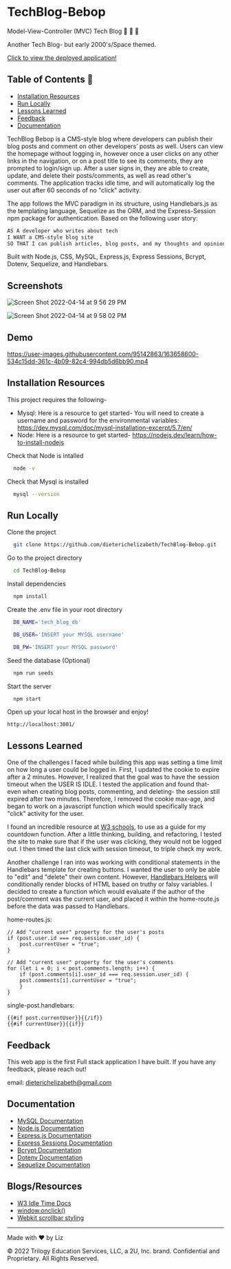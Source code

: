 # TechBlog-Bebop

Model-View-Controller (MVC) Tech Blog 🌟 🌚 🌙

Another Tech Blog- but early 2000's/Space themed.

[Click to view the deployed application!](https://agile-lake-02431.herokuapp.com/)

## Table of Contents 🌱

- [Installation Resources](#Installation-Resources)
- [Run Locally](#Run-Locally)
- [Lessons Learned](#Lessons-Learned)
- [Feedback](#Feedback)
- [Documentation](#Documentation)

TechBlog Bebop is a CMS-style blog where developers can publish their blog posts and comment on other developers’ posts as well. Users can view the homepage without logging in, however once a user clicks on any other links in the navigation, or on a post title to see its comments, they are prompted to login/sign up. After a user signs in, they are able to create, update, and delete their posts/comments, as well as read other's comments. The application tracks idle time, and will automatically log the user out after 60 seconds of no "click" activity.

The app follows the MVC paradigm in its structure, using Handlebars.js as the templating language, Sequelize as the ORM, and the Express-Session npm package for authentication. Based on the following user story:

```md
AS A developer who writes about tech
I WANT a CMS-style blog site
SO THAT I can publish articles, blog posts, and my thoughts and opinions
```

Built with Node.js, CSS, MySQL, Express.js, Express Sessions, Bcrypt, Dotenv, Sequelize, and Handlebars.

## Screenshots

![Screen Shot 2022-04-14 at 9 56 29 PM](https://user-images.githubusercontent.com/95142863/163511356-133cd9cd-75f0-4069-9731-71faa00d66bc.png)

![Screen Shot 2022-04-14 at 9 58 02 PM](https://user-images.githubusercontent.com/95142863/163511139-2c7f6e8a-7a13-45e2-b8f4-5b1490c7d373.png)

## Demo

https://user-images.githubusercontent.com/95142863/163658600-534c15dd-361c-4b09-82c4-994db5d6bb90.mp4

## Installation Resources

This project requires the following-

- Mysql: Here is a resource to get started- You will need to create a username and password for the environmental variables: https://dev.mysql.com/doc/mysql-installation-excerpt/5.7/en/
- Node: Here is a resource to get started- https://nodejs.dev/learn/how-to-install-nodejs

Check that Node is intalled

```bash
  node -v
```

Check that Mysql is installed

```bash
  mysql --version
```

## Run Locally

Clone the project

```bash
  git clone https://github.com/dieterichelizabeth/TechBlog-Bebop.git
```

Go to the project directory

```bash
  cd TechBlog-Bebop
```

Install dependencies

```bash
  npm install
```

Create the .env file in your root directory

```bash
  DB_NAME='tech_blog_db'

  DB_USER='INSERT your MYSQL username'

  DB_PW='INSERT your MYSQL password'
```

Seed the database (Optional)

```bash
  npm run seeds
```

Start the server

```bash
  npm start
```

Open up your local host in the browser and enjoy!

```
http://localhost:3001/
```

## Lessons Learned

One of the challenges I faced while building this app was setting a time limit on how long a user could be logged in. First, I updated the cookie to expire after a 2 minutes. However, I realized that the goal was to have the session timeout when the USER IS IDLE. I tested the application and found that- even when creating blog posts, commenting, and deleting- the session still expired after two minutes. Therefore, I removed the cookie max-age, and began to work on a javascript function which would specifically track "click" activity for the user.

I found an incredible resource at [W3 schools](https://www.w3docs.com/snippets/javascript/how-to-detect-idle-time-in-javascript.html), to use as a guide for my countdown function. After a little thinking, building, and refactoring, I tested the site to make sure that if the user was clicking, they would not be logged out. I then timed the last click with session timeout, to triple check my work.

Another challenge I ran into was working with conditional statements in the Handlebars template for creating buttons. I wanted the user to only be able to "edit" and "delete" their own content. However, [Handlebars Helpers](https://handlebarsjs.com/guide/builtin-helpers.html#if) will conditionally render blocks of HTML based on truthy or falsy variables. I decided to create a function which would evaluate if the author of the post/comment was the current user, and placed it within the home-route.js before the data was passed to Handlebars.

home-routes.js:

```
// Add "current user" property for the user's posts
if (post.user.id === req.session.user_id) {
    post.currentUser = "true";
}

// Add "current user" property for the user's comments
for (let i = 0; i < post.comments.length; i++) {
    if (post.comments[i].user_id === req.session.user_id) {
    post.comments[i].currentUser = "true";
    }
}
```

single-post.handlebars:

```
{{#if post.currentUser}}{{/if}}
{{#if currentUser}}{{if}}
```

## Feedback

This web app is the first Full stack application I have built. If you have any feedback, please reach out!

email: dieterichelizabeth@gmail.com

## Documentation

- [MySQL Documentation](https://dev.mysql.com/doc/)
- [Node.js Documentation](https://nodejs.org/en/docs/)
- [Express.js Documentation](https://expressjs.com/en/guide/routing.html)
- [Express Sessions Documentation](https://www.npmjs.com/package/express-session)
- [Bcrypt Documentation](https://www.npmjs.com/package/bcrypt)
- [Dotenv Documentation](https://linktodocumentation)
- [Sequelize Documentation](https://sequelize.org/docs/v6/getting-started/)

## Blogs/Resources

- [W3 Idle Time Docs](https://www.w3docs.com/snippets/javascript/how-to-detect-idle-time-in-javascript.html)
- [window.onclick()](https://www.w3schools.com/jsref/event_onclick.asp)
- [Webkit scrollbar styling](https://developer.mozilla.org/en-US/docs/Web/CSS/::-webkit-scrollbar)

---

Made with ❤️ by Liz

© 2022 Trilogy Education Services, LLC, a 2U, Inc. brand. Confidential and Proprietary. All Rights Reserved.
